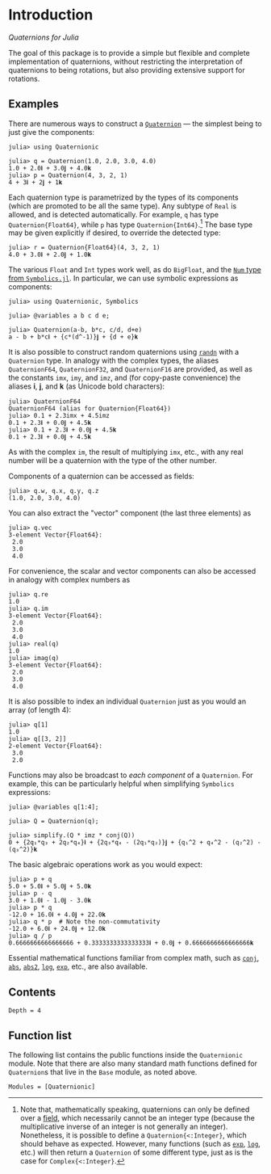 # Introduction

*Quaternions for Julia*

The goal of this package is to provide a simple but flexible and complete implementation of
quaternions, without restricting the interpretation of quaternions to being rotations, but also
providing extensive support for rotations.

## Examples

There are numerous ways to construct a [`Quaternion`](@ref) — the simplest being to just give the
components:
```jldoctest example
julia> using Quaternionic

julia> q = Quaternion(1.0, 2.0, 3.0, 4.0)
1.0 + 2.0𝐢 + 3.0𝐣 + 4.0𝐤
julia> p = Quaternion(4, 3, 2, 1)
4 + 3𝐢 + 2𝐣 + 1𝐤
```
Each quaternion type is parametrized by the types of its components (which are promoted to be all
the same type).  Any subtype of `Real` is allowed, and is detected automatically.  For example,
`q` has type `Quaternion{Float64}`, while `p` has type `Quaternion{Int64}`.[^1] The base type may
be given explicitly if desired, to override the detected type:
```jldoctest example
julia> r = Quaternion{Float64}(4, 3, 2, 1)
4.0 + 3.0𝐢 + 2.0𝐣 + 1.0𝐤
```
The various `Float` and `Int` types work well, as do `BigFloat`, and the [`Num` type from
`Symbolics.jl`](https://symbolics.juliasymbolics.org/v0.1/manual/variables/#A-note-about-functions-restricted-to-Numbers-1).
In particular, we can use symbolic expressions as components:
```jldoctest symbolics
julia> using Quaternionic, Symbolics

julia> @variables a b c d e;

julia> Quaternion(a-b, b*c, c/d, d+e)
a - b + b*c𝐢 + {c*(d^-1)}𝐣 + {d + e}𝐤
```
It is also possible to construct random quaternions using [`randn`](@ref) with a `Quaternion` type.
In analogy with the complex types, the aliases `QuaternionF64`, `QuaternionF32`, and `QuaternionF16`
are provided, as well as the constants `imx`, `imy`, and `imz`, and (for copy-paste convenience) the
aliases 𝐢, 𝐣, and 𝐤 (as Unicode bold characters):
```jldoctest example
julia> QuaternionF64
QuaternionF64 (alias for Quaternion{Float64})
julia> 0.1 + 2.3imx + 4.5imz
0.1 + 2.3𝐢 + 0.0𝐣 + 4.5𝐤
julia> 0.1 + 2.3𝐢 + 0.0𝐣 + 4.5𝐤
0.1 + 2.3𝐢 + 0.0𝐣 + 4.5𝐤
```
As with the complex `im`, the result of multiplying `imx`, etc., with any real number will be a
quaternion with the type of the other number.

[^1]:
    Note that, mathematically speaking, quaternions can only be defined over a
    [field](https://en.wikipedia.org/wiki/Field_(mathematics)#Definition), which necessarily cannot
    be an integer type (because the multiplicative inverse of an integer is not generally an
    integer).  Nonetheless, it is possible to define a `Quaternion{<:Integer}`, which should behave
    as expected.  However, many functions (such as [`exp`](@ref), [`log`](@ref), etc.)  will then
    return a `Quaternion` of some different type, just as is the case for `Complex{<:Integer}`.

Components of a quaternion can be accessed as fields:
```jldoctest example
julia> q.w, q.x, q.y, q.z
(1.0, 2.0, 3.0, 4.0)
```
You can also extract the "vector" component (the last three elements) as
```jldoctest example
julia> q.vec
3-element Vector{Float64}:
 2.0
 3.0
 4.0
```
For convenience, the scalar and vector components can also be accessed in analogy with complex
numbers as
```jldoctest example
julia> q.re
1.0
julia> q.im
3-element Vector{Float64}:
 2.0
 3.0
 4.0
julia> real(q)
1.0
julia> imag(q)
3-element Vector{Float64}:
 2.0
 3.0
 4.0
```
It is also possible to index an individual `Quaternion` just as you would an array (of length 4):
```jldoctest example
julia> q[1]
1.0
julia> q[[3, 2]]
2-element Vector{Float64}:
 3.0
 2.0
```
Functions may also be broadcast to *each component* of a `Quaternion`.  For example, this can be
particularly helpful when simplifying `Symbolics` expressions:
```jldoctest symbolics
julia> @variables q[1:4];

julia> Q = Quaternion(q);

julia> simplify.(Q * imz * conj(Q))
0 + {2q₁*q₃ + 2q₂*q₄}𝐢 + {2q₃*q₄ - (2q₁*q₂)}𝐣 + {q₁^2 + q₄^2 - (q₂^2) - (q₃^2)}𝐤
```

The basic algebraic operations work as you would expect:
```jldoctest example
julia> p + q
5.0 + 5.0𝐢 + 5.0𝐣 + 5.0𝐤
julia> p - q
3.0 + 1.0𝐢 - 1.0𝐣 - 3.0𝐤
julia> p * q
-12.0 + 16.0𝐢 + 4.0𝐣 + 22.0𝐤
julia> q * p  # Note the non-commutativity
-12.0 + 6.0𝐢 + 24.0𝐣 + 12.0𝐤
julia> q / p
0.6666666666666666 + 0.3333333333333333𝐢 + 0.0𝐣 + 0.6666666666666666𝐤
```
Essential mathematical functions familiar from complex math, such as [`conj`](@ref), [`abs`](@ref),
[`abs2`](@ref), [`log`](@ref), [`exp`](@ref), etc., are also available.


## Contents

```@contents
Depth = 4
```

## Function list

The following list contains the public functions inside the `Quaternionic` module.  Note that there
are also many standard math functions defined for `Quaternion`s that live in the `Base` module, as
noted above.

```@index
Modules = [Quaternionic]
```

